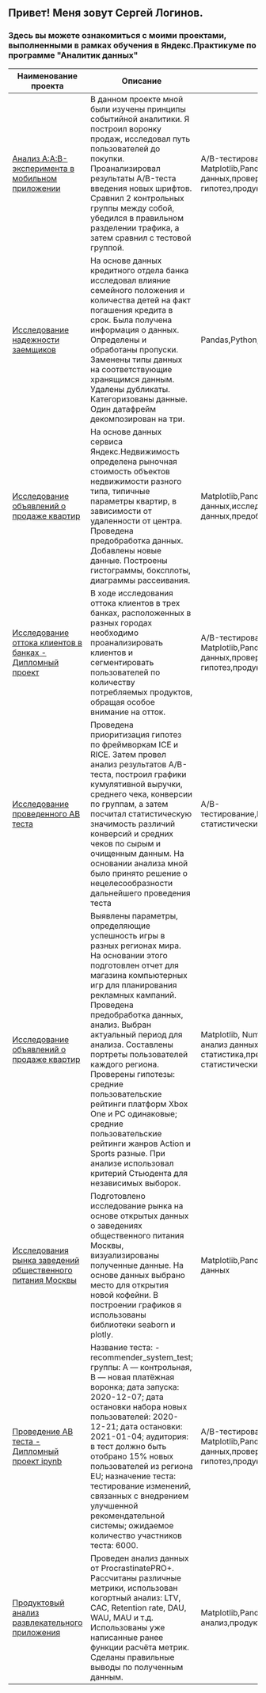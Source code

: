 ## Привет! Меня зовут Сергей Логинов.
### Здесь вы можете ознакомиться с моими проектами, выполненными в рамках обучения в Яндекс.Практикуме по программе "Аналитик данных" 

| Наименование проекта | Описание | Стек |
|---------------------|--------------|------|
|[Анализ A:A:B-эксперимента в мобильном приложении](https://github.com/Loginovprojects/Yandex-Practicum-Projects-/tree/main/Анализ%20A:A:B-эксперимента%20в%20мобильном%20приложении)|  В данном проекте мной были изучены принципы событийной аналитики. Я построил воронку продаж, исследовал путь пользователей до покупки. Проанализировал результаты A/B-теста введения новых шрифтов. Сравнил 2 контрольных группы между собой, убедился в правильном разделении трафика, а затем сравнил с тестовой группой.      | A/B-тестирование, Matplotlib,Pandas,Plotly,Python,Seaborn,визуализация данных,проверка статистических гипотез,продуктовые метрики,событийная аналитика|
| [Исследование надежности заемщиков](https://github.com/Loginovprojects/Yandex-Practicum-Projects-/tree/main/Исследование%20надежности%20заемщиков) | На основе данных кредитного отдела банка исследовал влияние семейного положения и количества детей на факт погашения кредита в срок. Была получена информация о данных. Определены и обработаны пропуски. Заменены типы данных на соответствующие хранящимся данным. Удалены дубликаты. Категоризованы данные. Один датафрейм декомпозирован на три.| Pandas,Python,предобработка данных |
|[Исследование объявлений о продаже квартир](https://github.com/Loginovprojects/Yandex-Practicum-Projects-/tree/main/Исследование%20объявлений%20о%20продаже%20квартир)| На основе данных сервиса Яндекс.Недвижимость определена рыночная стоимость объектов недвижимости разного типа, типичные параметры квартир, в зависимости от удаленности от центра. Проведена предобработка данных. Добавлены новые данные. Построены гистограммы, боксплоты, диаграммы рассеивания. | Matplotlib,Pandas,Python,визуализация данных,исследовательский анализ данных,предобработка данных |
| [Исследование оттока клиентов в банках - Дипломный проект](https://github.com/Loginovprojects/Yandex-Practicum-Projects-/tree/22c981ab6e1da423e7ca933d5bf5148e7df6ac3a/%D0%98%D1%81%D1%81%D0%BB%D0%B5%D0%B4%D0%BE%D0%B2%D0%B0%D0%BD%D0%B8%D0%B5%20%D0%BE%D1%82%D0%BE%D0%BA%D0%B0%20%D0%BA%D0%BB%D0%B8%D0%B5%D0%BD%D1%82%D0%BE%D0%B2%20%D0%B2%20%D0%B1%D0%B0%D0%BD%D0%BA%D0%B0%D1%85%20%20-%20%D0%94%D0%B8%D0%BF%D0%BB%D0%BE%D0%BC%D0%BD%D1%8B%D0%BC%20%D0%BF%D1%80%D0%BE%D0%B5%D0%BA%D1%82) | В ходе исследования оттока клиентов в трех банках, расположенных в разных городах необходимо проанализировать клиентов и сегментировать пользователей по количеству потребляемых продуктов, обращая особое внимание на отток.| A/B-тестирование, Matplotlib,Pandas,Plotly,Python,Seaborn,визуализация данных,проверка статистических гипотез,продуктовые метрики,событийная аналитика |
|[Исследование проведенного AB теста](https://github.com/Loginovprojects/Yandex-Practicum-Projects-/tree/main/Исследование%20проведенного%20AB%20теста)| Проведена приоритизация гипотез по фреймворкам ICE и RICE. Затем провел анализ результатов A/B-теста, построил графики кумулятивной выручки, среднего чека, конверсии по группам, а затем посчитал статистическую значимость различий конверсий и средних чеков по сырым и очищенным данным. На основании анализа мной было принято решение о нецелесообразности дальнейшего проведения теста | A/B-тестирование,Matplotlib,Pandas,Python,SciPy,проверка статистических гипотез |
| [Исследование объявлений о продаже квартир](https://github.com/Loginovprojects/Yandex-Practicum-Projects-/tree/main/Исследование%20объявлений%20о%20продаже%20квартир) | Выявлены параметры, определяющие успешность игры в разных регионах мира. На основании этого подготовлен отчет для магазина компьютерных игр для планирования рекламных кампаний. Проведена предобработка данных, анализ. Выбран актуальный период для анализа. Составлены портреты пользователей каждого региона. Проверены гипотезы: средние пользовательские рейтинги платформ Xbox One и PC одинаковые; средние пользовательские рейтинги жанров Action и Sports разные. При анализе использовал критерий Стьюдента для независимых выборок. | Matplotlib, NumPy,Pandas,Python,исследовательский анализ данных,описательная статистика,предобработка данных,проверка статистических гипотез|
|[Исследования рынка заведений общественного питания Москвы](https://github.com/Loginovprojects/Yandex-Practicum-Projects-/tree/main/Исследования%20рынка%20заведений%20общественного%20питания%20Москвы)| Подготовлено исследование рынка на основе открытых данных о заведениях общественного питания Москвы, визуализированы полученные данные. На основе данных выбрано место для открытия новой кофейни. В построении графиков я использованы библиотеки seaborn и plotly. | Matplotlib,Pandas,Plotly,Python,Seaborn,визуализация данных |
| [Проведение AB теста - Дипломный проект ipynb](https://github.com/Loginovprojects/Yandex-Practicum-Projects-/tree/main/Проведение%20AB%20теста%20-%20Дипломный%20проект%20ipynb)| Название теста: - recommender_system_test; группы: А — контрольная, B — новая платёжная воронка; дата запуска: 2020-12-07; дата остановки набора новых пользователей: 2020-12-21; дата остановки: 2021-01-04; аудитория: в тест должно быть отобрано 15% новых пользователей из региона EU; назначение теста: тестирование изменений, связанных с внедрением улучшенной рекомендательной системы; ожидаемое количество участников теста: 6000. | A/B-тестирование, Matplotlib,Pandas,Plotly,Python,Seaborn,визуализация данных,проверка статистических гипотез,продуктовые метрики,событийная аналитика |
|[Продуктовый анализ развлекательного приложения](https://github.com/Loginovprojects/Yandex-Practicum-Projects-/tree/main/Продуктовый%20анализ%20развлекательного%20приложения)| Проведен анализ данных от ProcrastinatePRO+. Рассчитаны различные метрики, использован когортный анализ: LTV, CAC, Retention rate, DAU, WAU, MAU и т.д. Использованы уже написанные ранее функции расчёта метрик. Сделаны правильные выводы по полученным данным. | Matplotlib,Pandas,Python,Seaborn,когортный анализ,продуктовые метрики,юнит-экономика |
